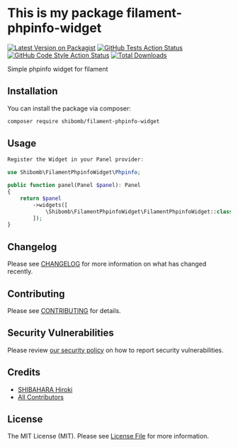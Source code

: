 # This is my package filament-phpinfo-widget

[![Latest Version on Packagist](https://img.shields.io/packagist/v/shibomb/filament-phpinfo-widget.svg?style=flat-square)](https://packagist.org/packages/shibomb/filament-phpinfo-widget)
[![GitHub Tests Action Status](https://img.shields.io/github/actions/workflow/status/shibomb/filament-phpinfo-widget/run-tests.yml?branch=main&label=tests&style=flat-square)](https://github.com/shibomb/filament-phpinfo-widget/actions?query=workflow%3Arun-tests+branch%3Amain)
[![GitHub Code Style Action Status](https://img.shields.io/github/actions/workflow/status/shibomb/filament-phpinfo-widget/fix-php-code-style-issues.yml?branch=main&label=code%20style&style=flat-square)](https://github.com/shibomb/filament-phpinfo-widget/actions?query=workflow%3A"Fix+PHP+code+style+issues"+branch%3Amain)
[![Total Downloads](https://img.shields.io/packagist/dt/shibomb/filament-phpinfo-widget.svg?style=flat-square)](https://packagist.org/packages/shibomb/filament-phpinfo-widget)

Simple phpinfo widget for filament

## Installation

You can install the package via composer:

```bash
composer require shibomb/filament-phpinfo-widget
```

## Usage

```php
Register the Widget in your Panel provider:

use Shibomb\FilamentPhpinfoWidget\Phpinfo;

public function panel(Panel $panel): Panel
{
    return $panel
        ->widgets([
            \Shibomb\FilamentPhpinfoWidget\FilamentPhpinfoWidget::class
        ]);
}
```

## Changelog

Please see [CHANGELOG](CHANGELOG.md) for more information on what has changed recently.

## Contributing

Please see [CONTRIBUTING](.github/CONTRIBUTING.md) for details.

## Security Vulnerabilities

Please review [our security policy](../../security/policy) on how to report security vulnerabilities.

## Credits

-   [SHIBAHARA Hiroki](https://github.com/shibomb)
-   [All Contributors](../../contributors)

## License

The MIT License (MIT). Please see [License File](LICENSE.md) for more information.
